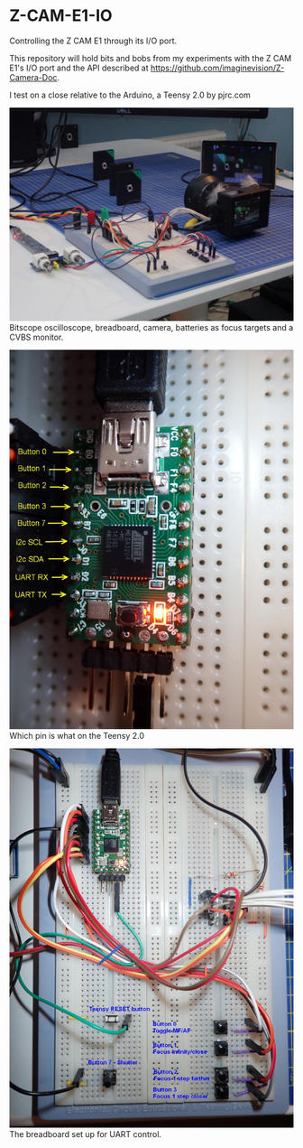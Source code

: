 # Z-CAM-E1-IO
Controlling the Z CAM E1 through its I/O port.

This repository will hold bits and bobs from my experiments with the Z CAM E1's I/O port
and the API described at https://github.com/imaginevision/Z-Camera-Doc.

I test on a close relative to the Arduino, a Teensy 2.0 by pjrc.com

![My test setup](Test_setup.jpg)
Bitscope oscilloscope, breadboard, camera, batteries as focus targets and a CVBS monitor.

![Connections on the Teensy](Connections_Teensy.jpg)
Which pin is what on the Teensy 2.0

![The breadboard](Breadboard.jpg)
The breadboard set up for UART control.


